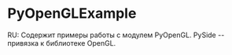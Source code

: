 PyOpenGLExample
===========


RU: Содержит примеры работы с модулем PyOpenGL. PySide -- привязка к библиотеке OpenGL.
